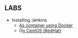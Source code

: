 ## LABS

- Installing Jenkins
    - [As container using Docker](./installing-jenkins/installing-jenkins-docker.md)
    - O[n CentOS (RedHat)](./installing-jenkins/installing-jenkins-redhat.md)
    
